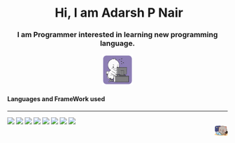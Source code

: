 <h1 align="center">
    <img /> Hi, I am Adarsh P Nair
</h1>

<div align="center">
<h3>
    I am Programmer interested in learning new programming language.
</h3>
<img src="./assets/monitor-screens.gif" width="70"/>
</div>

<div>
<h4>Languages and FrameWork used </h4>
<hr/>
<img src="https://cdn-icons-png.flaticon.com/512/143/143655.png" width="50">
<img src="https://cdn-icons-png.flaticon.com/512/5968/5968292.png" width="50">
<img src="https://cdn-icons-png.flaticon.com/512/919/919826.png" width="50">
<img src="https://cdn-icons-png.flaticon.com/512/919/919851.png" width="50">
<img src="https://cdn-icons-png.flaticon.com/512/919/919852.png" width="50">
<img src="https://cdn-icons-png.flaticon.com/512/919/919841.png"width="50">
<img src="https://cdn-icons-png.flaticon.com/512/919/919854.png" width="50">
<img src="https://cdn-icons-png.flaticon.com/512/919/919825.png" width="50">
</div>

<div align="right">
<img src="./assets/goma-cat.gif" width="30"/>
</div>
